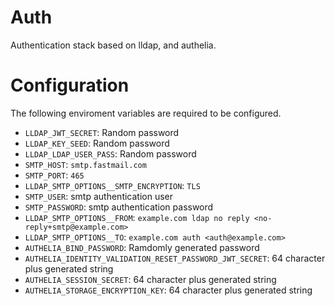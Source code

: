 # Auth

Authentication stack based on lldap, and authelia.

# Configuration

The following enviroment variables are required to be configured.

- `LLDAP_JWT_SECRET`: Random password
- `LLDAP_KEY_SEED`: Random password
- `LLDAP_LDAP_USER_PASS`: Random password
- `SMTP_HOST`: `smtp.fastmail.com`
- `SMTP_PORT`: `465`
- `LLDAP_SMTP_OPTIONS__SMTP_ENCRYPTION`: `TLS`
- `SMTP_USER`: smtp authentication user
- `SMTP_PASSWORD`: smtp authentication password
- `LLDAP_SMTP_OPTIONS__FROM`: `example.com ldap no reply <no-reply+smtp@example.com>`
- `LLDAP_SMTP_OPTIONS__TO`: `example.com auth <auth@example.com>`
- `AUTHELIA_BIND_PASSWORD`: Ramdomly generated password
- `AUTHELIA_IDENTITY_VALIDATION_RESET_PASSWORD_JWT_SECRET`: 64 character plus generated string
- `AUTHELIA_SESSION_SECRET`: 64 character plus generated string
- `AUTHELIA_STORAGE_ENCRYPTION_KEY`: 64 character plus generated string
